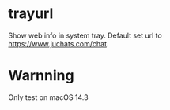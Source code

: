 # trayurl
Show web info in system tray. Default set url to https://www.juchats.com/chat.

# Warnning
Only test on macOS 14.3
